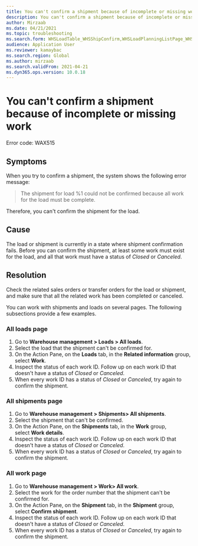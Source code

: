 ```yaml
---
title: You can't confirm a shipment because of incomplete or missing work
description: You can't confirm a shipment because of incomplete or missing work
author: Mirzaab
ms.date: 04/21/2021
ms.topic: troubleshooting
ms.search.form: WHSLoadTable_WHSShipConfirm,WHSLoadPlanningListPage_WHSShipConfirm,WHSLoadPlanningWorkbench_WHSShipConfirm,WHSTransportLoad_WHSShipConfirm,WHSShipPlanningListPage_WHSShipConfirm,WHSShipmentDetails_WHSShipConfirm,WHSWorkTable_WHSShipConfirm,WHSWorkTableListPage_WHSShipConfirm,Dialog_WHSOutboundShipConfirmController_WHSOutboundShipConfirm, WHSContainerCloseDiag_WHSShipConfirm
audience: Application User
ms.reviewer: kamaybac
ms.search.region: Global
ms.author: mirzaab
ms.search.validFrom: 2021-04-21
ms.dyn365.ops.version: 10.0.18
---
```


# You can't confirm a shipment because of incomplete or missing work

Error code: WAX515

## Symptoms

When you try to confirm a shipment, the system shows the following error message:

> The shipment for load %1 could not be confirmed because all work for the load must be complete.

Therefore, you can't confirm the shipment for the load.

## Cause

The load or shipment is currently in a state where shipment confirmation fails. Before you can confirm the shipment, at least some work must exist for the load, and all that work must have a status of *Closed* or *Canceled*.

## Resolution

Check the related sales orders or transfer orders for the load or shipment, and make sure that all the related work has been completed or canceled.

You can work with shipments and loads on several pages. The following subsections provide a few examples.

### All loads page

1. Go to **Warehouse management \> Loads \> All loads**.
1. Select the load that the shipment can't be confirmed for.
1. On the Action Pane, on the **Loads** tab, in the **Related information** group, select **Work**.
1. Inspect the status of each work ID. Follow up on each work ID that doesn't have a status of *Closed* or *Canceled*.
1. When every work ID has a status of *Closed* or *Canceled*, try again to confirm the shipment.

### All shipments page

1. Go to **Warehouse management \> Shipments\> All shipments**.
1. Select the shipment that can't be confirmed.
1. On the Action Pane, on the **Shipments** tab, in the **Work** group, select **Work details**.
1. Inspect the status of each work ID. Follow up on each work ID that doesn't have a status of *Closed* or *Canceled*.
1. When every work ID has a status of *Closed* or *Canceled*, try again to confirm the shipment.

### All work page

1. Go to **Warehouse management \> Work\> All work**.
1. Select the work for the order number that the shipment can't be confirmed for.
1. On the Action Pane, on the **Shipment** tab, in the **Shipment** group, select **Confirm shipment**.
1. Inspect the status of each work ID. Follow up on each work ID that doesn't have a status of *Closed* or *Canceled*.
1. When every work ID has a status of *Closed* or *Canceled*, try again to confirm the shipment.
